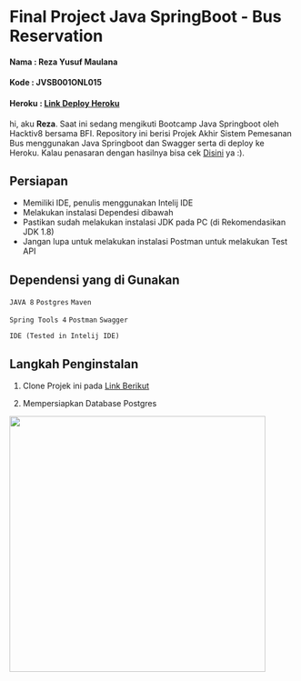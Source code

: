 # Final Project Java SpringBoot - Bus Reservation

 <h4>Nama : Reza Yusuf Maulana</h4>
 <h4>Kode : JVSB001ONL015</h4>
 <h4>Heroku : <a href="https://final-project-springboot-reza.herokuapp.com/swagger-ui.html">Link Deploy Heroku</a></h4>

 <p>hi, aku <b>Reza</b>. Saat ini sedang mengikuti Bootcamp Java Springboot oleh Hacktiv8 bersama BFI. Repository ini berisi Projek Akhir Sistem Pemesanan Bus menggunakan Java Springboot dan Swagger serta di deploy ke Heroku. Kalau penasaran dengan hasilnya bisa cek <a href="https://final-project-springboot-reza.herokuapp.com/swagger-ui.html">Disini</a> ya :).</p>

## Persiapan
 - Memiliki IDE, penulis menggunakan Intelij IDE
 - Melakukan instalasi Dependesi dibawah
 - Pastikan sudah melakukan instalasi JDK pada PC (di Rekomendasikan JDK 1.8)
 - Jangan lupa untuk melakukan instalasi Postman untuk melakukan Test API

 ## Dependensi yang di Gunakan
`JAVA 8` `Postgres`   `Maven` 

`Spring Tools 4` `Postman` `Swagger`

`IDE (Tested in Intelij IDE)`

## Langkah Penginstalan

1. Clone Projek ini pada <a href="https://github.com/rezaa98/FinalProjectJavaSpringBoot"> Link Berikut</a>

2. Mempersiapkan Database Postgres
<img src="[https://raw.githubusercontent.com/jampirojam/PortfolioBlogger/master/assets/images/4b74bbf5197ab483c311f6cb078c3ddb.gif](https://github.com/rezaa98/FinalProjectJavaSpringBoot/blob/main/Dokumentasi/IMG/ERD.png)" width="450">



